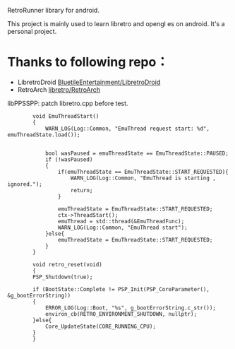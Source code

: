 RetroRunner library for android.

This project is mainly used to learn libretro and opengl es on android. 
It's a personal project.

# Thanks to following repo：
- LibretroDroid [BluetileEntertainment/LibretroDroid](https://github.com/BluetileEntertainment/LibretroDroid)
- RetroArch [libretro/RetroArch](https://github.com/libretro/RetroArch)


libPPSSPP:
    patch  libretro.cpp before test.

```
        void EmuThreadStart()
        {
            WARN_LOG(Log::Common, "EmuThread request start: %d", emuThreadState.load());


            bool wasPaused = emuThreadState == EmuThreadState::PAUSED;
            if (!wasPaused)
            {
                if(emuThreadState == EmuThreadState::START_REQUESTED){
                    WARN_LOG(Log::Common, "EmuThread is starting , ignored.");
                    return;
                }

                emuThreadState = EmuThreadState::START_REQUESTED;
                ctx->ThreadStart();
                emuThread = std::thread(&EmuThreadFunc);
                WARN_LOG(Log::Common, "EmuThread start");
            }else{
                emuThreadState = EmuThreadState::START_REQUESTED;
            }
        }
```

```
        void retro_reset(void)
        {
        PSP_Shutdown(true);

        if (BootState::Complete != PSP_Init(PSP_CoreParameter(), &g_bootErrorString))
        {
            ERROR_LOG(Log::Boot, "%s", g_bootErrorString.c_str());
            environ_cb(RETRO_ENVIRONMENT_SHUTDOWN, nullptr);
        }else{
            Core_UpdateState(CORE_RUNNING_CPU);
        }
        }
```